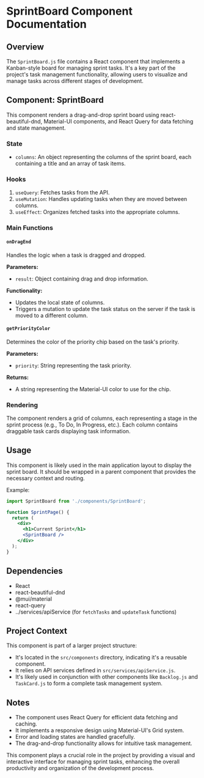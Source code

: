 # SprintBoard Component Documentation

## Overview

The `SprintBoard.js` file contains a React component that implements a Kanban-style board for managing sprint tasks. It's a key part of the project's task management functionality, allowing users to visualize and manage tasks across different stages of development.

## Component: SprintBoard

This component renders a drag-and-drop sprint board using react-beautiful-dnd, Material-UI components, and React Query for data fetching and state management.

### State

- `columns`: An object representing the columns of the sprint board, each containing a title and an array of task items.

### Hooks

1. `useQuery`: Fetches tasks from the API.
2. `useMutation`: Handles updating tasks when they are moved between columns.
3. `useEffect`: Organizes fetched tasks into the appropriate columns.

### Main Functions

#### `onDragEnd`

Handles the logic when a task is dragged and dropped.

**Parameters:**
- `result`: Object containing drag and drop information.

**Functionality:**
- Updates the local state of columns.
- Triggers a mutation to update the task status on the server if the task is moved to a different column.

#### `getPriorityColor`

Determines the color of the priority chip based on the task's priority.

**Parameters:**
- `priority`: String representing the task priority.

**Returns:**
- A string representing the Material-UI color to use for the chip.

### Rendering

The component renders a grid of columns, each representing a stage in the sprint process (e.g., To Do, In Progress, etc.). Each column contains draggable task cards displaying task information.

## Usage

This component is likely used in the main application layout to display the sprint board. It should be wrapped in a parent component that provides the necessary context and routing.

Example:

```jsx
import SprintBoard from './components/SprintBoard';

function SprintPage() {
  return (
    <div>
      <h1>Current Sprint</h1>
      <SprintBoard />
    </div>
  );
}
```

## Dependencies

- React
- react-beautiful-dnd
- @mui/material
- react-query
- ../services/apiService (for `fetchTasks` and `updateTask` functions)

## Project Context

This component is part of a larger project structure:

- It's located in the `src/components` directory, indicating it's a reusable component.
- It relies on API services defined in `src/services/apiService.js`.
- It's likely used in conjunction with other components like `Backlog.js` and `TaskCard.js` to form a complete task management system.

## Notes

- The component uses React Query for efficient data fetching and caching.
- It implements a responsive design using Material-UI's Grid system.
- Error and loading states are handled gracefully.
- The drag-and-drop functionality allows for intuitive task management.

This component plays a crucial role in the project by providing a visual and interactive interface for managing sprint tasks, enhancing the overall productivity and organization of the development process.